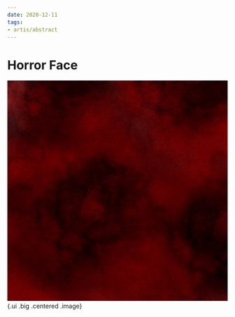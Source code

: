 ```yaml
---
date: 2020-12-11
tags:
- artis/abstract
---
```

# Horror Face
![image](static/cVpo7k9R65Q.jpg){.ui .big .centered .image}